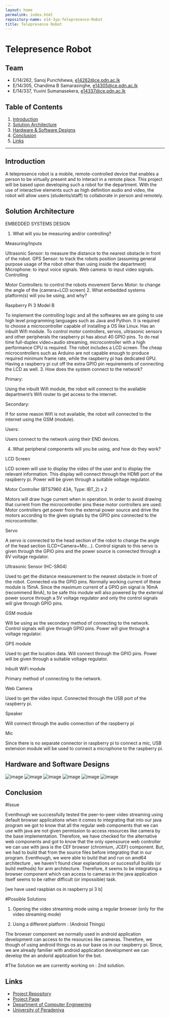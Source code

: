 ```yaml
---
layout: home
permalink: index.html
repository-name: e14-3yp-Telepresence-Robot
title: Telepresence Robot
---
```

# Telepresence Robot
## Team
-  E/14/262, Sanoj Punchihewa, [e14262@ce.pdn.ac.lk](mailto:e14262@ce.pdn.ac.lk)
-  E/14/305, Chandima B Samarasinghe, [e14305@ce.pdn.ac.lk](mailto:e14305@ce.pdn.ac.lk)
-  E/14/337, Yuvini Sumanasekera, [e14337@ce.pdn.ac.lk](mailto:e14337@ce.pdn.ac.lk)

## Table of Contents
1. [Introduction](#introduction)
2. [Solution Architecture](#solution-architecture )
3. [Hardware & Software Designs](#hardware-and-software-designs)
4. [Conclusion](#conclusion)
5. [Links](#links)

---

## Introduction

A telepresence robot is a mobile, remote-controlled device that enables a person to be virtually present and to interact in a remote place. This project will be based upon developing such a robot for the department. With the use of interactive elements such as high definition audio and video, the robot will allow users (students/staff) to collaborate in person and remotely.


## Solution Architecture

EMBEDDED SYSTEMS DESIGN

 

1. What will you be measuring and/or controlling?

 Measuring/Inputs

Ultrasonic Sensor: to measure the distance to the nearest obstacle in front of the robot.
GPS Sensor: to track the robots position (assuming general purpose usage of the robot other than using inside the department)
Microphone: to input voice signals.
Web camera: to input video signals.
Controlling

Motor Controllers: to control the robots movement
Servo Motor: to change the angle of the (camera+LCD screen)
2. What embedded systems platform(s) will you be using, and why?

 Raspberry Pi 3 Model B

To implement the controlling logic and all the softwares we are going to use high level programming languages such as Java and Python. It is required to choose a microcontroller capable of installing a OS like Linux.
Has an inbuilt Wifi module.
To control motor controllers, servos, ultrasonic sensors and other peripherals the raspberry pi has about 40 GPIO pins.
To do real time full-duplex video+audio streaming, microcontroller with a high performance CPU is required.
The robot includes a LCD screen. The cheap microcontrollers such as Arduino are not capable enough to produce required minimum frame rate, while the raspberry pi has dedicated GPU. Having a raspberry pi cut off the extra GPIO pin requirements of connecting the LCD as well.
 3. How does the system connect to the network?

 Primary:

Using the inbuilt Wifi module, the robot will connect to the available department’s Wifi router to get access to the internet.

 

Secondary:

If for some reason Wifi is not available, the robot will connected to the internet using the GSM (module).

 

Users:

Users connect to the network using their END devices. 

 

4. What peripheral components will you be using, and how do they work?

 

LCD Screen

LCD screen will use to display the video of the user and to display the relevant information. This display will connect through the HDMI port of the raspberry pi. Power will be given through a suitable voltage regulator.    

 

Motor Controller (BTS7960 43A, Type: IBT_2) x 2

Motors will draw huge current when in operation. In order to avoid drawing that current from the microcontroller pins these motor controllers are used. Motor controllers get power from the external power source and drive the motors according to the given signals by the GPIO pins connected to the microcontroller.

   

Servo

A servo is connected to the head section of the robot to change the angle of the head section (LCD+Camera+Mic…). Control signals to this servo is given through the GPIO pins and the power source is connected through a 6V voltage regulator.

 

Ultrasonic Sensor (HC-SR04)

Used to get the distance measurement to the nearest obstacle in front of the robot. Connected via the GPIO pins. Normally working current of these module is 15mA. Since the maximum current of a GPIO pin signal is 16mA (recommend 8mA), to be safe this module will also powered by the external power source through a 5V voltage regulator and only the control signals will give through GPIO pins.

 

GSM module

Will be using as the secondary method of connecting to the network. Control signals will give through GPIO pins. Power will give through a voltage regulator.

 

GPS module

Used to get the location data. Will connect through the GPIO pins. Power will be given through a suitable voltage regulator.

 

Inbuilt WiFi module

Primary method of connecting to the network.

 

Web Camera

Used to get the video input. Connected through the USB port of the raspberry pi.

 

Speaker

Will connect through the audio connection of the raspberry pi

 

Mic

Since there is no separate connector in raspberry pi to connect a mic, USB extension module will be used to connect a microphone to the raspberry pi.

 

## Hardware and Software Designs

![image](https://user-images.githubusercontent.com/73756777/120496303-14412580-c3db-11eb-8b82-c84132aa0a89.png)
![image](https://user-images.githubusercontent.com/73756777/120496370-2327d800-c3db-11eb-8be0-50f0d2bf2d5b.png)
![image](https://user-images.githubusercontent.com/73756777/120496394-28852280-c3db-11eb-9e44-5650c0d07b41.png)
![image](https://user-images.githubusercontent.com/73756777/120496684-641fec80-c3db-11eb-86da-f228b5879483.png)
![image](https://user-images.githubusercontent.com/73756777/120496702-684c0a00-c3db-11eb-9c2d-60d84346cbe8.png)
![image](https://user-images.githubusercontent.com/73756777/120496817-831e7e80-c3db-11eb-985b-282347ba6d6d.png)


## Conclusion
#Issue

Eventhough we successfully tested the peer-to-peer video streaming using default browser applications when it comes to integrating that into our java program we got to know that all the regular web components that we can use with java are not given permission to access resources like camera by the base implementation. Therefore, we have checked for the alternative web components and got to know that the only opensource web controller we can use with java is the CEF browser (chromium, JCEF) component. But, we had to build that from the source files before integrating that in our program. Eventhough, we were able to build that and run on amd64 architecture , we haven't found clear explanations or successfull builds (or build methods) for arm architecture. Therefore, it seems to be integrating a browser component which can access to cameras in the java application itself seems to be rather difficult (or impossible) task.

[we have used raspbian os in raspberry pi 3 b]

#Possible Solutions

01) Opening the video streaming mode using a regular browser (only for the video streaming mode)

02) Using a different platform : (Android Things)

The browser component we normally used in android application development can access to the resources like cameras. Therefore, we though of using android things os as our base os in our raspberry pi. Since, we are already familier with android application development we can develop the an andorid application for the bot.

#The Solution we are currently working on : 2nd solution.

## Links

- <a href = "https://github.com/cepdnaclk/e14-3yp-Telepresence-Robot" target = "_blank"> Project Repository </a>
- <a href = "https://cepdnaclk.github.io/e14-3yp-Telepresence-Robot/" target = "_blank">Project Page</a>
- <a href = "http://www.ce.pdn.ac.lk/" target = "_blank">Department of Computer Engineering</a>
- <a href = "https://ce.pdn.ac.lk/" target = "_blank">University of Peradeniya</a>



[//]: # (Please refer this to learn more about Markdown syntax)
[//]: # (https://github.com/adam-p/markdown-here/wiki/Markdown-Cheatsheet)
